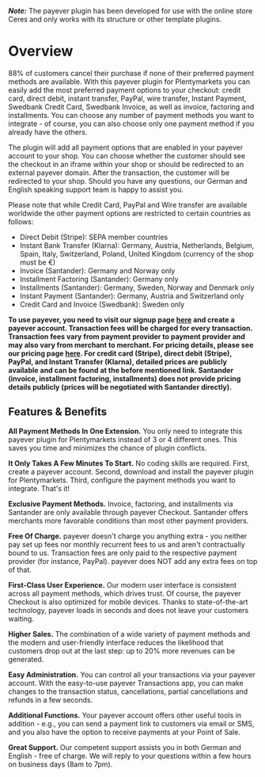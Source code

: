 <div class="alert alert-warning" role="alert">
    <strong><i>Note:</i></strong> The payever plugin has been developed for use with the online store Ceres and only works with its structure or other template plugins.
</div>
 
# Overview 

88% of customers cancel their purchase if none of their preferred payment methods are available. With this payever plugin for Plentymarkets you can easily add the most preferred payment options to your checkout: credit card, direct debit, instant transfer, PayPal, wire transfer, Instant Payment, Swedbank Credit Card, Swedbank Invoice, as well as invoice, factoring and installments. You can choose any number of payment methods you want to integrate - of course, you can also choose only one payment method if you already have the others.

The plugin will add all payment options that are enabled in your payever account to your shop. You can choose whether the customer should see the checkout in an iframe within your shop or should be redirected to an external payever domain. After the transaction, the customer will be redirected to your shop. Should you have any questions, our German and English speaking support team is happy to assist you.

Please note that while Credit Card, PayPal and Wire transfer are available worldwide the other payment options are restricted to certain countries as follows:
* Direct Debit (Stripe): SEPA member countries
* Instant Bank Transfer (Klarna): Germany, Austria, Netherlands, Belgium, Spain, Italy, Switzerland, Poland, United Kingdom (currency of the shop must be €)
* Invoice (Santander): Germany and Norway only
* Installment Factoring (Santander): Germany only
* Installments (Santander): Germany, Sweden, Norway and Denmark only
* Instant Payment (Santander): Germany, Austria and Switzerland only
* Credit Card and Invoice (Swedbank): Sweden only

**To use payever, you need to visit our signup page <a href="https://commerceos.payever.org/entry/registration/business.com">here</a> and create a payever account. Transaction fees will be charged for every transaction. Transaction fees vary from payment provider to payment provider and may also vary from merchant to merchant. For pricing details, please see our pricing page <a href="https://getpayever.com/checkout/pricing">here</a>. For credit card (Stripe), direct debit (Stripe), PayPal, and Instant Transfer (Klarna), detailed prices are publicly available and can be found at the before mentioned link. Santander (invoice, installment factoring, installments) does not provide pricing details publicly (prices will be negotiated with Santander directly).**

## Features & Benefits

**All Payment Methods In One Extension.** You only need to integrate this payever plugin for Plentymarkets instead of 3 or 4 different ones. This saves you time and minimizes the chance of plugin conflicts.

**It Only Takes A Few Minutes To Start.** No coding skills are required. First, create a payever account. Second, download and install the payever plugin for Plentymarkets. Third, configure the payment methods you want to integrate. That's it!

**Exclusive Payment Methods.** Invoice, factoring, and installments via Santander are only available through payever Checkout. Santander offers merchants more favorable conditions than most other payment providers. 

**Free Of Charge.** payever doesn't charge you anything extra - you neither pay set up fees nor monthly recurrent fees to us and aren't contractually bound to us. Transaction fees are only paid to the respective payment provider (for instance, PayPal). payever does NOT add any extra fees on top of that. 

**First-Class User Experience.** Our modern user interface is consistent across all payment methods, which drives trust. Of course, the payever Checkout is also optimized for mobile devices. Thanks to state-of-the-art technology, payever loads in seconds and does not leave your customers waiting. 

**Higher Sales.** The combination of a wide variety of payment methods and the modern and user-friendly interface reduces the likelihood that customers drop out at the last step: up to 20% more revenues can be generated. 

**Easy Administration.** You can control all your transactions via your payever account. With the easy-to-use payever Transactions app, you can make changes to the transaction status, cancellations, partial cancellations and refunds in a few seconds.

**Additional Functions.** Your payever account offers other useful tools in addition - e.g., you can send a payment link to customers via email or SMS, and you also have the option to receive payments at your Point of Sale.

**Great Support.** Our competent support assists you in both German and English - free of charge. We will reply to your questions within a few hours on business days (8am to 7pm).
